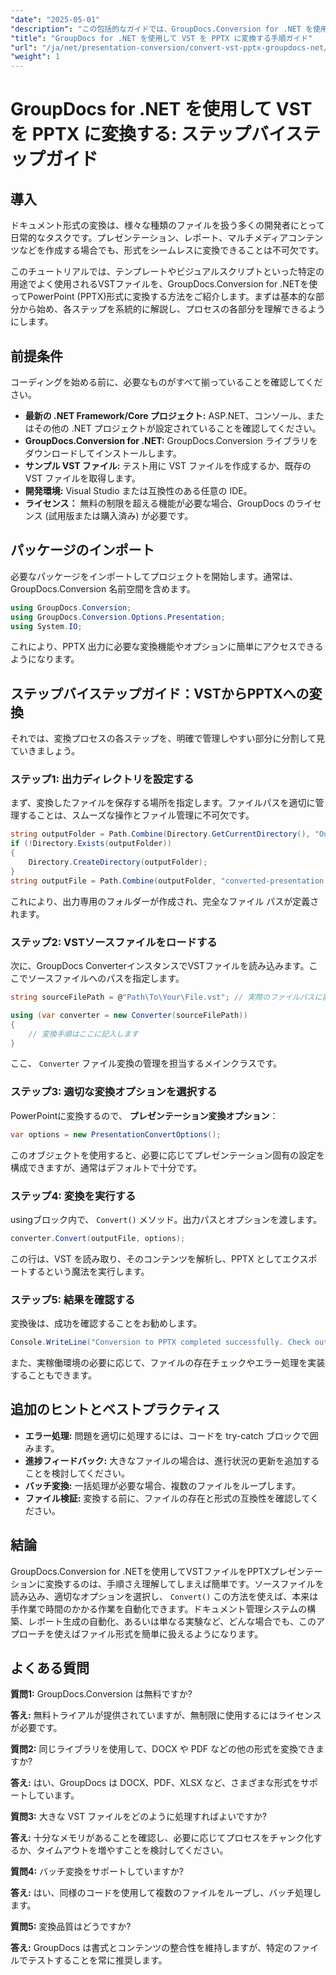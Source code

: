 ```yaml
---
"date": "2025-05-01"
"description": "この包括的なガイドでは、GroupDocs.Conversion for .NET を使用して VST ファイルを PowerPoint プレゼンテーションに変換する方法を学習します。"
"title": "GroupDocs for .NET を使用して VST を PPTX に変換する手順ガイド"
"url": "/ja/net/presentation-conversion/convert-vst-pptx-groupdocs-net/"
"weight": 1
---
```


# GroupDocs for .NET を使用して VST を PPTX に変換する: ステップバイステップガイド

## 導入

ドキュメント形式の変換は、様々な種類のファイルを扱う多くの開発者にとって日常的なタスクです。プレゼンテーション、レポート、マルチメディアコンテンツなどを作成する場合でも、形式をシームレスに変換できることは不可欠です。  

このチュートリアルでは、テンプレートやビジュアルスクリプトといった特定の用途でよく使用されるVSTファイルを、GroupDocs.Conversion for .NETを使ってPowerPoint (PPTX)形式に変換する方法をご紹介します。まずは基本的な部分から始め、各ステップを系統的に解説し、プロセスの各部分を理解できるようにします。


## 前提条件

コーディングを始める前に、必要なものがすべて揃っていることを確認してください。

- **最新の .NET Framework/Core プロジェクト:** ASP.NET、コンソール、またはその他の .NET プロジェクトが設定されていることを確認してください。
- **GroupDocs.Conversion for .NET:** GroupDocs.Conversion ライブラリをダウンロードしてインストールします。
- **サンプル VST ファイル:** テスト用に VST ファイルを作成するか、既存の VST ファイルを取得します。
- **開発環境:** Visual Studio または互換性のある任意の IDE。
- **ライセンス：** 無料の制限を超える機能が必要な場合、GroupDocs のライセンス (試用版または購入済み) が必要です。


## パッケージのインポート

必要なパッケージをインポートしてプロジェクトを開始します。通常は、GroupDocs.Conversion 名前空間を含めます。

```csharp
using GroupDocs.Conversion;
using GroupDocs.Conversion.Options.Presentation;
using System.IO;
```

これにより、PPTX 出力に必要な変換機能やオプションに簡単にアクセスできるようになります。


## ステップバイステップガイド：VSTからPPTXへの変換

それでは、変換プロセスの各ステップを、明確で管理しやすい部分に分割して見ていきましょう。


### **ステップ1: 出力ディレクトリを設定する**

まず、変換したファイルを保存する場所を指定します。ファイルパスを適切に管理することは、スムーズな操作とファイル管理に不可欠です。

```csharp
string outputFolder = Path.Combine(Directory.GetCurrentDirectory(), "Output");
if (!Directory.Exists(outputFolder))
{
    Directory.CreateDirectory(outputFolder);
}
string outputFile = Path.Combine(outputFolder, "converted-presentation.pptx");
```

これにより、出力専用のフォルダーが作成され、完全なファイル パスが定義されます。


### **ステップ2: VSTソースファイルをロードする**

次に、GroupDocs ConverterインスタンスでVSTファイルを読み込みます。ここでソースファイルへのパスを指定します。

```csharp
string sourceFilePath = @"Path\To\Your\File.vst"; // 実際のファイルパスに置き換えます

using (var converter = new Converter(sourceFilePath))
{
    // 変換手順はここに記入します
}
```

ここ、 `Converter` ファイル変換の管理を担当するメインクラスです。


### **ステップ3: 適切な変換オプションを選択する**

PowerPointに変換するので、 **プレゼンテーション変換オプション**：

```csharp
var options = new PresentationConvertOptions();
```

このオブジェクトを使用すると、必要に応じてプレゼンテーション固有の設定を構成できますが、通常はデフォルトで十分です。


### **ステップ4: 変換を実行する**

usingブロック内で、 `Convert()` メソッド。出力パスとオプションを渡します。

```csharp
converter.Convert(outputFile, options);
```

この行は、VST を読み取り、そのコンテンツを解析し、PPTX としてエクスポートするという魔法を実行します。


### **ステップ5: 結果を確認する**

変換後は、成功を確認することをお勧めします。

```csharp
Console.WriteLine("Conversion to PPTX completed successfully. Check output in {0}", outputFolder);
```

また、実稼働環境の必要に応じて、ファイルの存在チェックやエラー処理を実装することもできます。


## 追加のヒントとベストプラクティス

- **エラー処理:** 問題を適切に処理するには、コードを try-catch ブロックで囲みます。
- **進捗フィードバック:** 大きなファイルの場合は、進行状況の更新を追加することを検討してください。
- **バッチ変換:** 一括処理が必要な場合、複数のファイルをループします。
- **ファイル検証:** 変換する前に、ファイルの存在と形式の互換性を確認してください。


## 結論

GroupDocs.Conversion for .NETを使用してVSTファイルをPPTXプレゼンテーションに変換するのは、手順さえ理解してしまえば簡単です。ソースファイルを読み込み、適切なオプションを選択し、 `Convert()` この方法を使えば、本来は手作業で時間のかかる作業を自動化できます。ドキュメント管理システムの構築、レポート生成の自動化、あるいは単なる実験など、どんな場合でも、このアプローチを使えばファイル形式を簡単に扱えるようになります。

## よくある質問

**質問1:** GroupDocs.Conversion は無料ですか?  

**答え:** 無料トライアルが提供されていますが、無制限に使用するにはライセンスが必要です。

**質問2:** 同じライブラリを使用して、DOCX や PDF などの他の形式を変換できますか?  

**答え:** はい、GroupDocs は DOCX、PDF、XLSX など、さまざまな形式をサポートしています。

**質問3:** 大きな VST ファイルをどのように処理すればよいですか?  

**答え:** 十分なメモリがあることを確認し、必要に応じてプロセスをチャンク化するか、タイムアウトを増やすことを検討してください。

**質問4:** バッチ変換をサポートしていますか?  

**答え:** はい、同様のコードを使用して複数のファイルをループし、バッチ処理します。

**質問5:** 変換品質はどうですか?  

**答え:** GroupDocs は書式とコンテンツの整合性を維持しますが、特定のファイルでテストすることを常に推奨します。